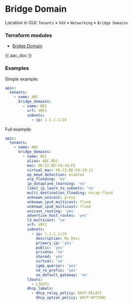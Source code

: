 # Bridge Domain

Location in GUI:
`Tenants` » `XXX` » `Networking` » `Bridge Domains`

### Terraform modules

* [Bridge Domain](https://registry.terraform.io/modules/netascode/bridge-domain/aci/latest)

{{ aac_doc }}
### Examples

Simple example:

```yaml
apic:
  tenants:
    - name: ABC
      bridge_domains:
        - name: BD1
          vrf: VRF1
          subnets:
            - ip: 1.1.1.1/24
```

Full example:

```yaml
apic:
  tenants:
    - name: ABC
      bridge_domains:
        - name: BD1
          alias: ABC_BD1
          mac: 00:22:BD:F8:19:FE
          virtual_mac: 00:23:BD:F8:19:12
          ep_move_detection: enabled
          arp_flooding: 'no'
          ip_dataplane_learning: 'no'
          limit_ip_learn_to_subnets: 'no'
          multi_destination_flooding: encap-flood
          unknown_unicast: proxy
          unknown_ipv4_multicast: flood
          unknown_ipv6_multicast: flood
          unicast_routing: 'yes'
          advertise_host_routes: 'yes'
          l3_multicast: 'no'
          vrf: VRF1
          subnets:
            - ip: 1.1.1.1/24
              description: My Desc
              primary_ip: 'yes'
              public: 'yes'
              private: 'no'
              shared: 'yes'
              virtual: 'no'
              igmp_querier: 'yes'
              nd_ra_prefix: 'yes'
              no_default_gateway: 'no'
          l3outs:
            - L3OUT1
          dhcp_labels:
            - dhcp_relay_policy: DHCP-RELAY1
              dhcp_option_policy: DHCP-OPTION1
```
